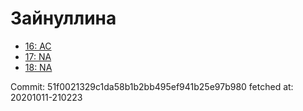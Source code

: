 # Зайнуллина
- [16: AC](16.md)
- [17: NA](17.md)
- [18: NA](18.md)

Commit: 51f0021329c1da58b1b2bb495ef941b25e97b980
 fetched at: 20201011-210223
